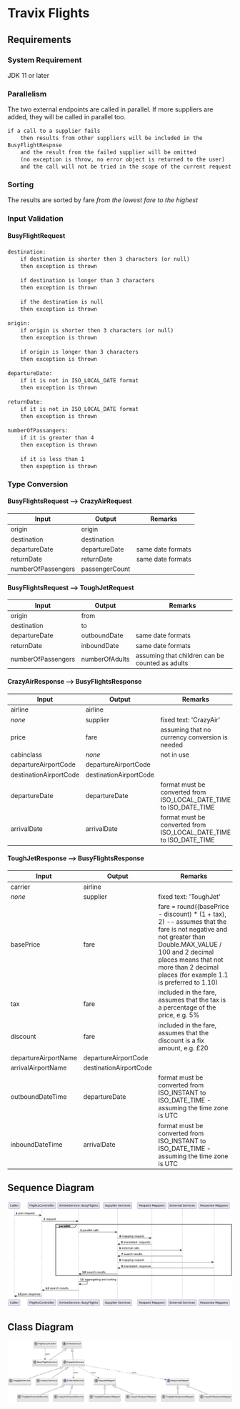 # Travix Flights

## Requirements

### System Requirement

JDK 11 or later

### Parallelism

The two external endpoints are called in parallel. If more suppliers are added, they will be called in parallel too.

    if a call to a supplier fails
        then results from other suppliers will be included in the BusyFlightRespnse
        and the result from the failed supplier will be omitted 
        (no exception is throw, no error object is returned to the user)
        and the call will not be tried in the scope of the current request

### Sorting

The results are sorted by fare _from the lowest fare to the highest_

### Input Validation

#### BusyFlightRequest

    destination:
        if destination is shorter then 3 characters (or null)
        then exception is thrown

        if destination is longer than 3 characters
        then exception is thrown

        if the destination is null
        then exception is thrown

    origin:
        if origin is shorter then 3 characters (or null)
        then exception is thrown

        if origin is longer than 3 characters
        then exception is thrown

    departureDate:
        if it is not in ISO_LOCAL_DATE format
        then exception is thrown

    returnDate:
        if it is not in ISO_LOCAL_DATE format
        then exception is thrown

    numberOfPassangers:
        if it is greater than 4
        then exception is thrown

        if it is less than 1
        then expeption is thrown

### Type Conversion

#### BusyFlightsRequest --> CrazyAirRequest

| Input              | Output         | Remarks           |
|--------------------|----------------|-------------------|
| origin             | origin         |                   |
| destination        | destination    |                   |
| departureDate      | departureDate  | same date formats |
| returnDate         | returnDate     | same date formats |
| numberOfPassengers | passengerCount |                   |

#### BusyFlightsRequest --> ToughJetRequest

| Input              | Output         | Remarks                                         |
|--------------------|----------------|-------------------------------------------------|
| origin             | from           |                                                 |
| destination        | to             |                                                 |
| departureDate      | outboundDate   | same date formats                               |
| returnDate         | inboundDate    | same date formats                               |
| numberOfPassengers | numberOfAdults | assuming that children can be counted as adults |

#### CrazyAirResponse --> BusyFlightsResponse

| Input                  | Output                 | Remarks                                                            |
|------------------------|------------------------|--------------------------------------------------------------------|
| airline                | airline                |                                                                    |
| _none_                 | supplier               | fixed text: 'CrazyAir'                                             |
| price                  | fare                   | assuming that no currency conversion is needed                     |
| cabinclass             | _none_                 | not in use                                                         |
| departureAirportCode   | departureAirportCode   |                                                                    |
| destinationAirportCode | destinationAirportCode |                                                                    |
| departureDate          | departureDate          | format must be converted from ISO_LOCAL_DATE_TIME to ISO_DATE_TIME |
| arrivalDate            | arrivalDate            | format must be converted from ISO_LOCAL_DATE_TIME to ISO_DATE_TIME |

#### ToughJetResponse --> BusyFlightsResponse

| Input                | Output                 | Remarks                                                                                                                                                                                                                                        |
|----------------------|------------------------|------------------------------------------------------------------------------------------------------------------------------------------------------------------------------------------------------------------------------------------------|
| carrier              | airline                |                                                                                                                                                                                                                                                |
| _none_               | supplier               | fixed text: 'ToughJet'                                                                                                                                                                                                                         |
| basePrice            | fare                   | fare = round((basePrice - discount) * (1 + tax), 2) -- assumes that the fare is not negative and not greater than Double.MAX_VALUE / 100 and 2 decimal places means that not more than 2 decimal places (for example 1.1 is preferred to 1.10) |
| tax                  | fare                   | included in the fare, assumes that the tax is a percentage of the price, e.g. 5%                                                                                                                                                               |
| discount             | fare                   | included in the fare, assumes that the discount is a fix amount, e.g. £20                                                                                                                                                                      |
| departureAirportName | departureAirportCode   |                                                                                                                                                                                                                                                |
| arrivalAirportName   | destinationAirportCode |                                                                                                                                                                                                                                                |
| outboundDateTime     | departureDate          | format must be converted from ISO_INSTANT to ISO_DATE_TIME - assuming the time zone is UTC                                                                                                                                                     |
| inboundDateTime      | arrivalDate            | format must be converted from ISO_INSTANT to ISO_DATE_TIME - assuming the time zone is UTC                                                                                                                                                     |

## Sequence Diagram

![Sequence Diagram](sequence.png)

## Class Diagram

![Class Diagram](class.png)
